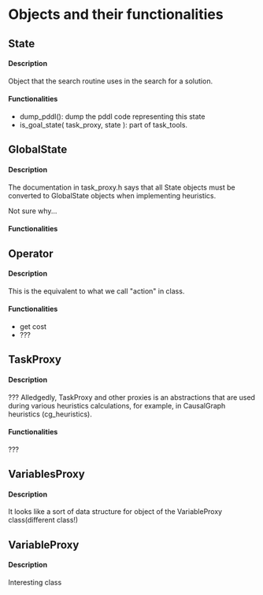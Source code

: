 # Objects and their functionalities

## State
#### Description
Object that the search routine uses in the search for a solution.

#### Functionalities
- dump_pddl(): dump the pddl code representing this state
- is_goal_state( task_proxy, state ): part of task_tools.

## GlobalState
#### Description
The documentation in task_proxy.h says that all State objects must be converted to GlobalState objects when implementing heuristics.

Not sure why...
#### Functionalities

## Operator
#### Description
This is the equivalent to what we call "action" in class.

#### Functionalities
- get cost
- ???

## TaskProxy
#### Description
???
Alledgedly, TaskProxy and other proxies is an abstractions that are used during
various heuristics calculations, for example, in CausalGraph heuristics (cg_heuristics).
#### Functionalities
???

## VariablesProxy
#### Description
It looks like a sort of data structure for object of the VariableProxy class(different class!)

## VariableProxy
#### Description
Interesting class
